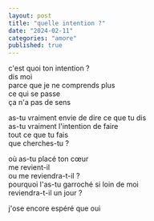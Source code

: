 ```yaml
---
layout: post
title: "quelle intention ?"
date: "2024-02-11"
categories: "amore"
published: true
---
```


c'est quoi ton intention ?  
dis moi  
parce que je ne comprends plus  
ce qui se passe  
ça n'a pas de sens  

as-tu vraiment envie de dire ce que tu dis  
as-tu vraiment l'intention de faire  
tout ce que tu fais  
que cherches-tu ?  

où as-tu placé ton cœur  
me revient-il  
ou me reviendra-t-il ?  
pourquoi l'as-tu garroché si loin de moi  
reviendra-t-il un jour ?

j'ose encore espéré que oui  

